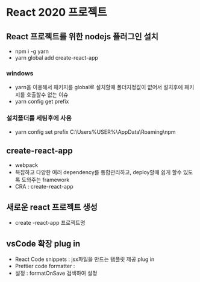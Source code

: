 # React 2020 프로젝트

## React 프로젝트를 위한 nodejs 플러그인 설치

- npm i -g yarn
- yarn global add create-react-app

### windows

- yarn을 이용해서 패키지를 global로 설치할때 폴더지정값이 없어서 설치후에 패키지를 호출할수 없는 이슈
- yarn config get prefix

### 설치폴더를 세팅후에 사용

- yarn config set prefix C:\Users\%USER%\AppData\Roaming\npm

## create-react-app

- webpack
- 복잡하고 다양한 여러 dependency를 통합관리하고, deploy할때 쉽게 할수 있도록 도와주는 framework
- CRA : create-react-app

## 새로운 react 프로젝트 생성

- create -react-app 프로젝트명

## vsCode 확장 plug in

- React Code snippets : jsx파일을 만드는 탬플릿 제공 plug in
- Prettier code formatter :
- 설정 : formatOnSave 검색하여 설정
